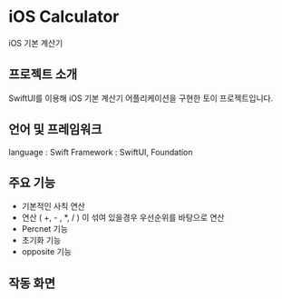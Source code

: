 # iOS Calculator

iOS 기본 계산기

## 프로젝트 소개

SwiftUI를 이용해 iOS 기본 계산기 어플리케이션을 구현한 토이 프로젝트입니다.

## 언어 및 프레임워크

language : Swift
Framework : SwiftUI, Foundation

## 주요 기능

- 기본적인 사칙 연산
- 연산 ( +, - , *, / ) 이 섞여 있을경우 우선순위를 바탕으로 연산
- Percnet 기능
- 초기화 기능
- opposite 기능

## 작동 화면


